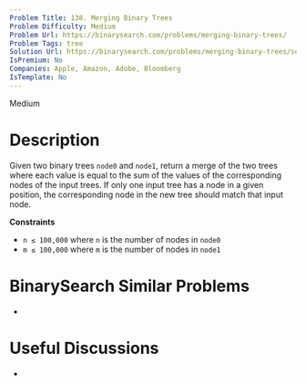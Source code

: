 ```yaml
---
Problem Title: 138. Merging Binary Trees
Problem Difficulty: Medium
Problem Url: https://binarysearch.com/problems/merging-binary-trees/
Problem Tags: tree
Solution Url: https://binarysearch.com/problems/merging-binary-trees/solutions/
IsPremium: No
Companies: Apple, Amazon, Adobe, Bloomberg
IsTemplate: No
---
```


<span style="color: ;">Medium</span>

# Description

Given two binary trees `node0` and `node1`, return a merge of the two trees where each value is equal to the sum of the values of the corresponding nodes of the input trees. If only one input tree has a node in a given position, the corresponding node in the new tree should match that input node.

**Constraints**
- `n ≤ 100,000` where `n` is the number of nodes in `node0`
- `m ≤ 100,000` where `m` is the number of nodes in `node1`

# BinarySearch Similar Problems

- []()

# Useful Discussions

- []()
